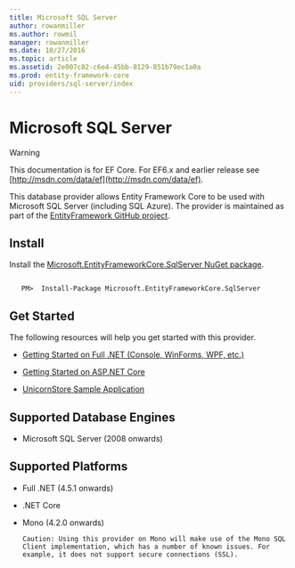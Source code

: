 ```yaml
---
title: Microsoft SQL Server
author: rowanmiller
ms.author: rowmil
manager: rowanmiller
ms.date: 10/27/2016
ms.topic: article
ms.assetid: 2e007c82-c6e4-45bb-8129-851b79ec1a0a
ms.prod: entity-framework-core
uid: providers/sql-server/index
---
```

# Microsoft SQL Server

> [!WARNING]
> This documentation is for EF Core. For EF6.x and earlier release see [http://msdn.com/data/ef](http://msdn.com/data/ef).

This database provider allows Entity Framework Core to be used with Microsoft SQL Server (including SQL Azure). The provider is maintained as part of the [EntityFramework GitHub project](https://github.com/aspnet/EntityFramework).

## Install

Install the [Microsoft.EntityFrameworkCore.SqlServer NuGet package](https://www.nuget.org/packages/Microsoft.EntityFrameworkCore.SqlServer/).

<!-- literal_block"language": "csharp",", "xml:space": "preserve", "classes  "backrefs  "names  "dupnames  highlight_args}, "ids  "linenos": false -->
````text

   PM>  Install-Package Microsoft.EntityFrameworkCore.SqlServer
````

## Get Started

The following resources will help you get started with this provider.
* [Getting Started on Full .NET (Console, WinForms, WPF, etc.)](../../platforms/full-dotnet/index.md)

* [Getting Started on ASP.NET Core](../../platforms/aspnetcore/index.md)

* [UnicornStore Sample Application](https://github.com/rowanmiller/UnicornStore/tree/master/UnicornStore)

## Supported Database Engines

* Microsoft SQL Server (2008 onwards)

## Supported Platforms

* Full .NET (4.5.1 onwards)

* .NET Core

* Mono (4.2.0 onwards)

      Caution: Using this provider on Mono will make use of the Mono SQL Client implementation, which has a number of known issues. For example, it does not support secure connections (SSL).
